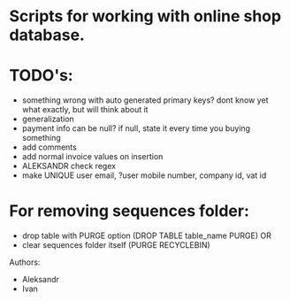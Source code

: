 # Scripts for working with online shop database.

# TODO's:
- something wrong with auto generated primary keys? dont know yet what exactly, but will think about it
- generalization
- payment info can be null? if null, state it every time you buying something
- add comments
- add normal invoice values on insertion
- ALEKSANDR check regex
- make UNIQUE user email, ?user mobile number, company id, vat id

# For removing sequences folder:
- drop table with PURGE option (DROP TABLE table_name PURGE)
OR
- clear sequences folder itself (PURGE RECYCLEBIN)

Authors:
- Aleksandr
- Ivan
